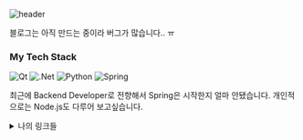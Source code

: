 ![header](https://capsule-render.vercel.app/api?type=wave&color=auto&height=300&section=header&text=Hi%20There~&fontSize=90)

블로그는 아직 만드는 중이라 버그가 많습니다.. ㅠ

### My Tech Stack
![Qt](https://img.shields.io/badge/Qt-%23217346.svg?style=for-the-badge&logo=Qt&logoColor=white)
![.Net](https://img.shields.io/badge/.NET-5C2D91?style=for-the-badge&logo=.net&logoColor=white)
![Python](https://img.shields.io/badge/python-%2314354C.svg?style=for-the-badge&logo=python&logoColor=white)
![Spring](https://img.shields.io/badge/spring-%236DB33F.svg?style=for-the-badge&logo=spring&logoColor=white)

최근에 Backend Developer로 전향해서 Spring은 시작한지 얼마 안됐습니다. 개인적으로는 Node.js도 다루어 보고싶습니다.

<details>
<summary>나의 링크들</summary>
<div markdown="1">
  
[My velog](https://velog.io/@kkywalk2)
  
[Linked In](https://www.linkedin.com/in/ki-young-kwon-168381193/)
  
[My blog](http://cnt2020.hopto.org:9000/blog)

</div>
</details>
